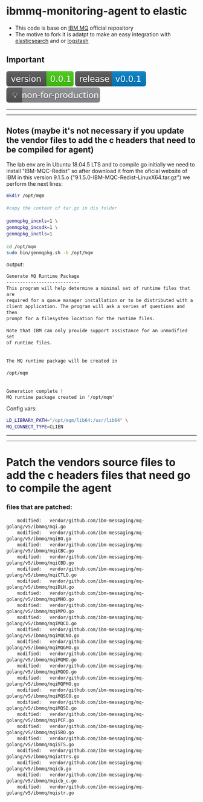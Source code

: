 # ibmmq-monitoring-agent to elastic

- This code is base on [IBM MQ](https://github.com/ibm-messaging/mq-metric-samples) official repository
- The motive to fork it is adatpt to make an easy integration with [elasticsearch](https://www.elastic.co/es/elasticsearch/) and or [logstash](https://www.elastic.co/es/logstash)

## Important
![Version](https://raw.githubusercontent.com/ocuil/assets/main/img/version.svg)
![GitHub Release](https://raw.githubusercontent.com/ocuil/assets/main/img/release.svg)
![Implementations](https://raw.githubusercontent.com/ocuil/assets/main/img/non-for-production.svg)

---
---

## Notes (maybe it's not necessary if you update the vendor files to add the c headers that need to be compiled for agent)
The lab env are in Ubuntu 18.04.5 LTS and to compile go initially we need to install "IBM-MQC-Redist" so after download it from the oficial website of IBM in this version 9.1.5.o ("9.1.5.0-IBM-MQC-Redist-LinuxX64.tar.gz") we perform the next lines:
```bash
mkdir /opt/mqm

#copy the content of tar.gz in dis folder

genmqpkg_incnls=1 \
genmqpkg_incsdk=1 \
genmqpkg_inctls=1

cd /opt/mqm
sudo bin/genmqpkg.sh -b /opt/mqm
```

output:

```
Generate MQ Runtime Package
---------------------------
This program will help determine a minimal set of runtime files that are
required for a queue manager installation or to be distributed with a
client application. The program will ask a series of questions and then
prompt for a filesystem location for the runtime files.

Note that IBM can only provide support assistance for an unmodified set
of runtime files.


The MQ runtime package will be created in

/opt/mqm


Generation complete !
MQ runtime package created in '/opt/mqm'
```

Config vars:
```bash
LD_LIBRARY_PATH="/opt/mqm/lib64:/usr/lib64" \
MQ_CONNECT_TYPE=CLIEN
```
---
---
# Patch the vendors source files to add the c headers files that need go to compile the agent
### files that are patched:
```
	modified:   vendor/github.com/ibm-messaging/mq-golang/v5/ibmmq/mqi.go
	modified:   vendor/github.com/ibm-messaging/mq-golang/v5/ibmmq/mqiBO.go
	modified:   vendor/github.com/ibm-messaging/mq-golang/v5/ibmmq/mqiCBC.go
	modified:   vendor/github.com/ibm-messaging/mq-golang/v5/ibmmq/mqiCBD.go
	modified:   vendor/github.com/ibm-messaging/mq-golang/v5/ibmmq/mqiCTLO.go
	modified:   vendor/github.com/ibm-messaging/mq-golang/v5/ibmmq/mqiDLH.go
	modified:   vendor/github.com/ibm-messaging/mq-golang/v5/ibmmq/mqiMHO.go
	modified:   vendor/github.com/ibm-messaging/mq-golang/v5/ibmmq/mqiMPO.go
	modified:   vendor/github.com/ibm-messaging/mq-golang/v5/ibmmq/mqiMQCD.go
	modified:   vendor/github.com/ibm-messaging/mq-golang/v5/ibmmq/mqiMQCNO.go
	modified:   vendor/github.com/ibm-messaging/mq-golang/v5/ibmmq/mqiMQGMO.go
	modified:   vendor/github.com/ibm-messaging/mq-golang/v5/ibmmq/mqiMQMD.go
	modified:   vendor/github.com/ibm-messaging/mq-golang/v5/ibmmq/mqiMQOD.go
	modified:   vendor/github.com/ibm-messaging/mq-golang/v5/ibmmq/mqiMQPMO.go
	modified:   vendor/github.com/ibm-messaging/mq-golang/v5/ibmmq/mqiMQSCO.go
	modified:   vendor/github.com/ibm-messaging/mq-golang/v5/ibmmq/mqiMQSD.go
	modified:   vendor/github.com/ibm-messaging/mq-golang/v5/ibmmq/mqiPCF.go
	modified:   vendor/github.com/ibm-messaging/mq-golang/v5/ibmmq/mqiSRO.go
	modified:   vendor/github.com/ibm-messaging/mq-golang/v5/ibmmq/mqiSTS.go
	modified:   vendor/github.com/ibm-messaging/mq-golang/v5/ibmmq/mqiattrs.go
	modified:   vendor/github.com/ibm-messaging/mq-golang/v5/ibmmq/mqicb.go
	modified:   vendor/github.com/ibm-messaging/mq-golang/v5/ibmmq/mqicb_c.go
	modified:   vendor/github.com/ibm-messaging/mq-golang/v5/ibmmq/mqistr.go

```
